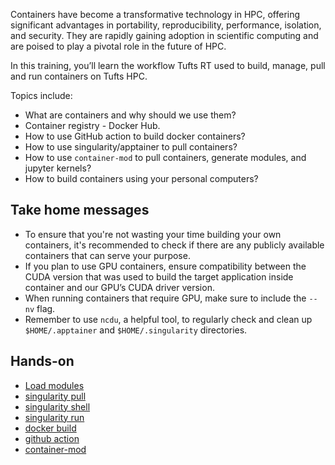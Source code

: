 Containers have become a transformative technology in HPC, offering significant advantages in portability, reproducibility, performance, isolation, and security. They are rapidly gaining adoption in scientific computing and are poised to play a pivotal role in the future of HPC.

In this training, you’ll learn the workflow Tufts RT used to build, manage, pull and run containers on Tufts HPC.

Topics include:

- What are containers and why should we use them?
- Container registry - Docker Hub.
- How to use GitHub action to build docker containers?
- How to use singularity/apptainer to pull containers?
- How to use `container-mod` to pull containers, generate modules, and jupyter kernels?
- How to build containers using your personal computers?

## Take home messages

- To ensure that you're not wasting your time building your own containers, it's recommended to check if there are any publicly available containers that can serve your purpose.
- If you plan to use GPU containers, ensure compatibility between the CUDA version that was used to build the target application inside container and our GPU’s CUDA driver version.
- When running containers that require GPU, make sure to include the `--nv` flag.
- Remember to use `ncdu`, a helpful tool, to regularly check and clean up `$HOME/.apptainer` and `$HOME/.singularity` directories.

## Hands-on

- [Load modules](hands-on/load_modules.md)
- [singularity pull](hands-on/pull.md)
- [singularity shell](hands-on/shell.md)
- [singularity run](hands-on/run.md)
- [docker build](hands-on/build.md)
- [github action](hands-on/github_action.md)
- [container-mod](hands-on/container-mod.md)
